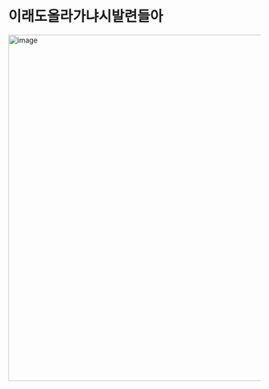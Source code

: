 # 이래도올라가냐시발련들아
<img width="692" alt="image" src="https://user-images.githubusercontent.com/77824380/167559331-9d4a9dee-beb2-44d0-8770-9d534cfa8426.png">
